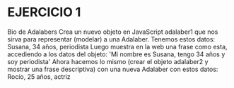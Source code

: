 # EJERCICIO 1
Bio de Adalabers
Crea un nuevo objeto en JavaScript adalaber1 que nos sirva para representar (modelar) a una Adalaber. Tenemos estos datos:
Susana, 34 años, periodista
Luego muestra en la web una frase como esta, accediendo a los datos del objeto:
'Mi nombre es Susana, tengo 34 años y soy periodista'
Ahora hacemos lo mismo (crear el objeto adalaber2 y mostrar una frase descriptiva) con una nueva Adalaber con estos datos:
Rocío, 25 años, actriz